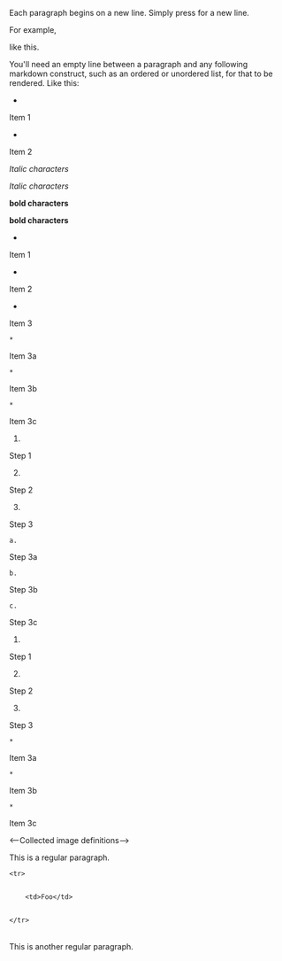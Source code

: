 Each
 paragraph begins on a new line. Simply press <return>
 for a new line.


 


For
 example,  


like
 this.


 


You'll
 need an empty line between a paragraph and any following markdown construct, such as an ordered or unordered list, for that to be rendered. Like this:


 


*
 Item 1


*
 Item 2


*Italic
 characters* 


_Italic
 characters_


**bold
 characters**


__bold
 characters__





*
 Item 1


*
 Item 2


*
 Item 3


    *
 Item 3a


    *
 Item 3b


    *
 Item 3c




1.
 Step 1


2.
 Step 2


3.
 Step 3


    a.
 Step 3a


    b.
 Step 3b


    c.
 Step 3c







1.
 Step 1


2.
 Step 2


3.
 Step 3


    *
 Item 3a


    *
 Item 3b


    *
 Item 3c




<--Collected
 image definitions-->


[MockupA]:
 http://monosnap.com/image/bOcxxxxLGF.png
 "Screenshot of Feature A mockup" 
 
 
 This
 is a regular paragraph.


 


<table>


    <tr>


        <td>Foo</td>


    </tr>


</table>


 


This
 is another regular paragraph.


